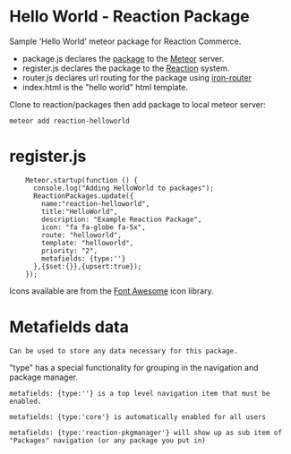 # Hello World - Reaction Package

Sample 'Hello World' meteor package for Reaction Commerce.

* package.js declares the [package](http://docs.meteor.com/#writingpackages) to the [Meteor](https://github.com/meteor/meteor) server.
* register.js declares the package to the [Reaction](https://github.com/ongoworks/reaction) system.
* router.js declares url routing for the package using [iron-router](https://github.com/EventedMind/iron-router)
* index.html is the "hello world" html template.

Clone to reaction/packages then add package to local meteor server:

	meteor add reaction-helloworld



# register.js

		Meteor.startup(function () {
		  console.log("Adding HelloWorld to packages");
		  ReactionPackages.update({
		    name:"reaction-helloworld",
		    title:"HelloWorld",
		    description: "Example Reaction Package",
		    icon: "fa fa-globe fa-5x",
		    route: "helloworld",
		    template: "helloworld",
		    priority: "2",
		    metafields: {type:''}
		  },{$set:{}},{upsert:true});
		});

Icons available are from the [Font Awesome](http://fortawesome.github.io/Font-Awesome/icons/) icon library.

# Metafields data
	Can be used to store any data necessary for this package.


"type" has a special functionality for grouping in the navigation and package manager.

	metafields: {type:''} is a top level navigation item that must be enabled.

	metafields: {type:'core'} is automatically enabled for all users

	metafields: {type:'reaction-pkgmanager'} will show up as sub item of "Packages" navigation (or any package you put in)
